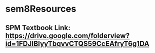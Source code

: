 # sem8Resources

## SPM Textbook Link: https://drive.google.com/folderview?id=1FDJIBIyyTbqvvCTQS59CcEAfryT6g1DA <br/>
